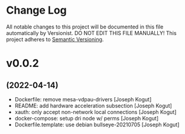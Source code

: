 # Change Log

All notable changes to this project will be documented in this file
automatically by Versionist. DO NOT EDIT THIS FILE MANUALLY!
This project adheres to [Semantic Versioning](http://semver.org/).

# v0.0.2
## (2022-04-14)

* Dockerfile: remove mesa-vdpau-drivers [Joseph Kogut]
* README: add hardware acceleration subsection [Joseph Kogut]
* xauth: only accept non-network local connections [Joseph Kogut]
* docker-compose: setup dri node w/ perms [Joseph Kogut]
* Dockerfile.template: use debian bullseye-20210705 [Joseph Kogut]
